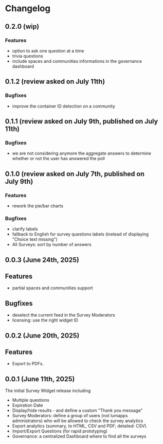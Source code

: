 # Changelog

## 0.2.0 (wip)

### Features

- option to ask one question at a time
- trivia questions
- include spaces and communities informations in the governance dashboard

## 0.1.2 (review asked on July 11th)

### Bugfixes

- improve the container ID detection on a community

## 0.1.1 (review asked on July 9th, published on July 11th)

### Bugfixes

- we are not considering anymore the aggregate answers to determine whether or not the user has answered the poll

## 0.1.0 (review asked on July 7th, published on July 9th)

### Features

- rework the pie/bar charts

### Bugfixes

- clarify labels
- fallback to English for survey questions labels (instead of displaying "Choice text missing")
- All Surveys: sort by number of answers

## 0.0.3 (June 24th, 2025)

## Features

- partial spaces and communities support

## Bugfixes

- deselect the current feed in the Survey Moderators
- licensing: use the right widget ID

## 0.0.2 (June 20th, 2025)

## Features

- Export to PDFs.

## 0.0.1 (June 11th, 2025)

The initial Survey Widget release including

- Multiple questions
- Expiration Date
- Display/hide results - and define a custom "Thank you message"
- Survey Moderators: define a group of users (not lumapps administrators) who will be allowed to check the survey analytics
- Export analytics (summary, to HTML, CSV and PDF; detailed: CSV).
- Import/Export Questions (for rapid prototyping)
- Governance: a centralized Dashboard where to find all the surveys

